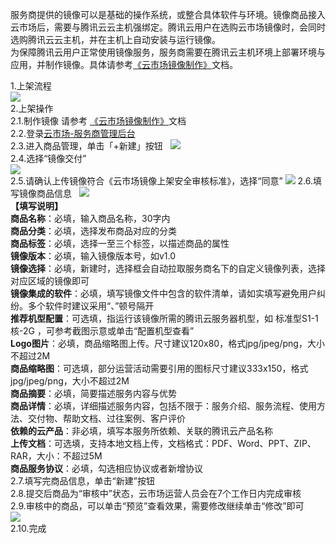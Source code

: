 服务商提供的镜像可以是基础的操作系统，或整合具体软件与环境。镜像商品接入云市场后，需要与腾讯云云主机强绑定。腾讯云用户在选购云市场镜像时，会同时选购腾讯云云主机，并在主机上自动安装与运行镜像。   
为保障腾讯云用户正常使用镜像服务，服务商需要在腾讯云主机环境上部署环境与应用，并制作镜像。具体请参考[《云市场镜像制作》](https://mc.qcloudimg.com/static/pdf/a2a6a117fe5c59b9e846cb442fadddb0/docfile.pdf)文档。 
  
1.上架流程  
![](https://mc.qcloudimg.com/static/img/89416f8788eab8e04f27f7a991e37aa8/image.png)  
2.上架操作  
2.1.制作镜像
请参考 [《云市场镜像制作》](https://mc.qcloudimg.com/static/pdf/a2a6a117fe5c59b9e846cb442fadddb0/docfile.pdf)文档  
2.2.登录[云市场-服务商管理后台](https://console.cloud.tencent.com/serviceprovider/products)   
2.3.进入商品管理，单击「+新建」按钮  
![](https://main.qcloudimg.com/raw/95a212505337724cece0ac27269ff31d.png)   
2.4.选择“镜像交付”   
![](https://main.qcloudimg.com/raw/f63935db81c885d83e25c8aae76b6411.png)   
2.5.请确认上传镜像符合《云市场镜像上架安全审核标准》，选择“同意”
![](https://main.qcloudimg.com/raw/00a4aef64382c7cee328336599b7d992.png)
2.6.填写镜像商品信息  
![](https://main.qcloudimg.com/raw/224b564e25ad88de634cd911f838383d.png)  
**【填写说明】**   
**商品名称**：必填，输入商品名称，30字内   
**商品分类**：必填，选择发布商品对应的分类    
**商品标签**：必填，选择一至三个标签，以描述商品的属性   
**镜像版本**：必填，输入镜像版本号，如v1.0    
**镜像选择**：必填，新建时，选择框会自动拉取服务商名下的自定义镜像列表，选择对应区域的镜像即可   
**镜像集成的软件**：必填，填写镜像文件中包含的软件清单，请如实填写避免用户纠纷。多个软件时建议采用“、”顿号隔开    
**推荐机型配置**：可选填，指运行该镜像所需的腾讯云服务器机型，如 标准型S1-1核-2G ，可参考截图示意或单击“配置机型查看”    
**Logo图片**：必填，商品缩略图上传。尺寸建议120x80，格式jpg/jpeg/png，大小不超过2M   
**商品缩略图**：可选填，部分运营活动需要引用的图标尺寸建议333x150，格式jpg/jpeg/png，大小不超过2M   
**商品摘要**：必填，简要描述服务内容与优势   
**商品详情**：必填，详细描述服务内容，包括不限于：服务介绍、服务流程、使用方法、交付物、帮助文档、过往案例、客户评价   
**依赖的云产品**：非必填，填写本服务所依赖、关联的腾讯云产品名称   
**上传文档**：可选填，支持本地文档上传，文档格式：PDF、Word、PPT、ZIP、RAR，大小：不超过5M    
**商品服务协议**：必填，勾选相应协议或者新增协议       
2.7.填写完商品信息，单击“新建”按钮   
2.8.提交后商品为“审核中”状态，云市场运营人员会在7个工作日内完成审核   
2.9.审核中的商品，可以单击“预览”查看效果，需要修改继续单击“修改”即可   
![](https://main.qcloudimg.com/raw/b2f078ce8cf035d7b5b02a33abcddcac.png)   
2.10.完成  

